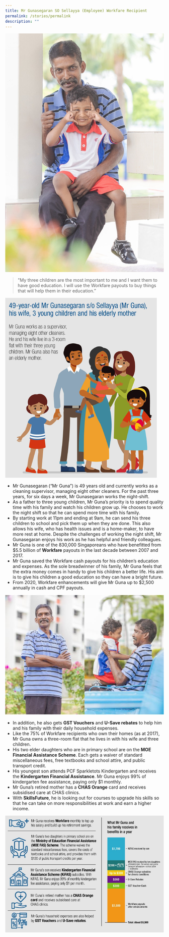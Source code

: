 ```yaml
---
title: Mr Gunasegaran SO Sellayya (Employee) Workfare Recipient
permalink: /stories/permalink
description: ""
---
```

![](/images/STORIES1.jpg)

> "My three children are the most important to me and I want them to have good education. I will use the Workfare payouts to buy things that will help them in their education.”

![](/images/STORIES2.png)

* Mr Gunasegaran (“Mr Guna”) is 49 years old and currently works as a cleaning supervisor, managing eight other cleaners. For the past three years, for six days a week, Mr Gunasegaran works the night-shift.
* As a father to three young children, Mr Guna’s priority is to spend quality time with his family and watch his children grow up. He chooses to work the night shift so that he can spend more time with his family.
* By starting work at 11pm and ending at 9am, he can send his three children to school and pick them up when they are done. This also allows his wife, who has health issues and is a home-maker, to have more rest at home. Despite the challenges of working the night shift, Mr Gunasegaran enjoys his work as he has helpful and friendly colleagues.
* Mr Guna is one of the 830,000 Singaporeans who have benefitted from $5.5 billion of **Workfare** payouts in the last decade between 2007 and 2017.
* Mr Guna saved the Workfare cash payouts for his children’s education and expenses. As the sole breadwinner of his family, Mr Guna feels that the extra money comes in handy to give his children a better life. His aim is to give his children a good education so they can have a bright future.
* From 2020, Workfare enhancements will give Mr Guna up to $2,500 annually in cash and CPF payouts.

![](/images/STORIES3.jpg)

* In addition, he also gets **GST Vouchers** and **U-Save rebates** to help him and his family with their daily household expenses.
* Like the 75% of Workfare recipients who own their homes (as at 2017), Mr Guna owns a three-room flat that he lives in with his wife and three children.
* His two elder daughters who are in primary school are on the **MOE Financial Assistance Scheme**. Each gets a waiver of standard miscellaneous fees, free textbooks and school attire, and public transport credit.
* His youngest son attends PCF Sparkletots Kindergarten and receives the **Kindergarten Financial Assistance**. Mr Guna enjoys 99% of kindergarten fee assistance, paying only $1 monthly.
* Mr Guna’s retired mother has a **CHAS Orange** card and receives subsidised care at CHAS clinics.
* With **SkillsFuture**, he is looking out for courses to upgrade his skills so that he can take on more responsibilities at work and earn a higher income.

![](/images/STORIES4.jpg)